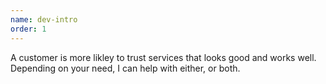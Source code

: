 ```yaml
---
name: dev-intro
order: 1
---
```


A customer is more likley to trust services that looks good and works well.  Depending on your need, I can help with either, or both. 

